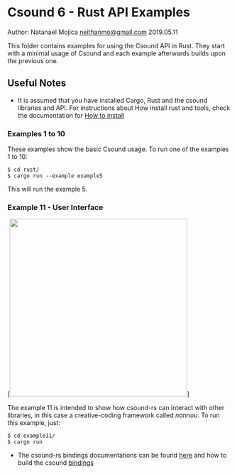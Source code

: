 # Csound 6 - Rust API Examples
Author: Natanael Mojica <neithanmo@gmail.com>
2019.05.11

This folder contains examples for using the Csound API in Rust. They start with a minimal usage of Csound and each example afterwards builds upon the previous one.
## Useful Notes

* It is assumed that you have installed Cargo, Rust and the csound libraries and API.
For instructions about How install rust and tools, check the documentation for [How to install](https://www.rust-lang.org/tools/install)
### Examples 1 to 10
These examples show the basic Csound usage.
To run one of the examples 1 to 10:
```
$ cd rust/
$ cargo run --example example5
```
This will run the example 5.

### Example 11 - User Interface

[<img src="assets/images/example.gif?raw=true" width="400px">]

The example 11 is intended to show how csound-rs can interact with other libraries, in this case a creative-coding framework called *nannou*.
To run this example, just:

```
$ cd example11/
$ cargo run
```

* The csound-rs bindings documentations can be found [here](https://neithanmo.github.io/csound-rs/csound/)
and how to build the csound [bindings](https://crates.io/crates/csound)
